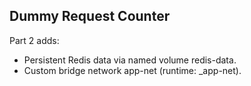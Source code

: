 ## Dummy Request Counter 

Part 2 adds:
- Persistent Redis data via named volume redis-data.
- Custom bridge network app-net (runtime: <project>_app-net).

